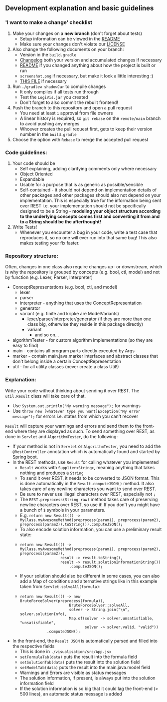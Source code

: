 ## Development explanation and basic guidelines
### 'I want to make a change' checklist
1) Make your changes on a **new branch** (don't forget about tests)
    - Setup information can be viewed in the <a href='https://github.com/danielbinder/LogiVis/blob/main/README.md'>README</a>
    - Make sure your changes don't violate our <a href='https://github.com/danielbinder/LogiVis/blob/main/LICENSE'>LICENSE</a>
2) Also change the following documents on your branch:
    - Version in the `build.gradle`
    - <a href='https://github.com/danielbinder/LogiVis/blob/main/Changelog.md'>Changelog</a> both your version and accumulated changes if necessary
    - <a href='https://github.com/danielbinder/LogiVis/blob/main/README.md'>README</a> if you changed anything about how the project is built or run
    - `screenshot.png` if necessary, but make it look a little interesting :)
    - <a href='https://github.com/danielbinder/LogiVis/blob/main/Development.md'>THIS FILE</a> if necessary
3) Run `./gradlew shadowJar` to compile changes
    - It only compiles if all tests run through
    - Test the `LogiVis.jar` you created
    - Don't forget to also commit the rebuilt frontend!
4) Push the branch to this repository and open a pull request
    - You need at least `1` approval from file owners
    - A linear history is required, so `git rebase` on the `remote/main` branch to avoid pushing any merges
    - Whoever creates the pull request first, gets to keep their version number in the `build.gradle`
5) Choose the option with `Rebase` to merge the accepted pull request
### Code guidelines:
1) Your code should be
    - Self explaining, adding clarifying comments only where necessary
    - Object Oriented
    - Expandable
    - Usable for a purpose that is as generic as possible/sensible
    - Self-contained - it should not depend on implementation details of other packages and other packages should also not depend on your implementation. This is especially true for the information being sent over REST i.e. your implementation should not be specifically designed to be a String - **modeling your object structure according to the underlying concepts comes first and converting it from and to a String should be the afterthought!**
2) Write Tests!
    - Whenever you encounter a bug in your code, write a test case that reproduces it, so no one will ever run into that same bug! This also makes testing your fix faster.
### Repository structure:
Often, changes in one class also require changes up- or downstream,
which is why the repository is grouped by concepts (e.g. bool, ctl, model) and not by function (e.g. Lexer, Parser, Interpreter)

- ConceptRepresentations (e.g. bool, ctl, and model)
  - lexer
  - parser
  - interpreter - anything that uses the ConceptRepresentation
  - generator
  - variant (e.g. finite and kripke are ModelVariants)
    - lexer/parser/interpreter/generator (if they are more than one class big, otherwise they reside in this package directly)
    - variant
      - and so on...
- algorithmTester - for custom algorithm implementations (so they are easy to find)
- main - contains all program parts directly executed by Args
- marker - contain main.java.marker interfaces and abstract classes that don't belong inside a certain ConceptRepresentation
- util - for all utility classes (never create a class Util!)
### Explanation:
Write your code without thinking about sending it over REST.
The `util.Result` class will take care of that.
- Use `System.out.println("My warning message");` for warnings
- Use `throw new [whatever type you want]Exception("My error message");` for errors i.e. states from which you can't recover

`Result` will capture your warnings and errors and send them to the front-end where they are displayed as such.
To send something over REST, as done in `Servlet` and `AlgorithmTester`, do the following:
- If your method is not in `Servlet` or `AlgorithmTester`, you need to add the `@RestController` annotation which is automatically found and started by Spring boot.
- In the REST methods, use `Result` for calling whatever you implemented
  - `Result` works with `Supplier<String>`, meaning anything that takes nothing and produces a `String`
  - To send it over REST, it needs to be converted to JSON format. This is done automatically in the `Result.computeJSON()` method. It also takes care of any newline characters you want to send over REST.
  - Be sure to never use illegal characters over REST, especially not `;`
  - The `REST.preprocess(String raw)` method takes care of preserving newline characters over REST, so use it! If you don't you might have a bunch of `$` symbols in your parameters.
  - E.g. `return new Result(() -> MyClass.myAwesomeMethod(preprocess(param1), preprocess(param2), preprocess(param2)).toString()).computeJSON();`
  - To also encode solution information, you can use a preliminary result state:
  - ```
    return new Result(() -> MyClass.myAwesomeMethod(preprocess(param1), preprocess(param2), preprocess(param2)),
                      result -> result.toString(),
                      result -> result.solutionInformationString())
                          .computeJSON();
    ```
  - If your solution should also be different in some cases, you can also add a Map of conditions and alternative strings like in this example taken from `Servlet.solveAll(formula)`:
  - ```
    return new Result(() -> new BruteForceSolver(preprocess(formula)),
                          BruteForceSolver::solveAll,
                          solver -> String.join("\n", solver.solutionInfo),
                          Map.of(solver -> solver.unsatisfiable, "unsatisfiable",
                                 solver -> solver.valid, "valid"))
                .computeJSON();
    ```
- In the front-end, the `Result JSON` is automatically parsed and filled into the respective fields
  - This is done in `./visualisation/src/App.jsx`
  - `setFormulaTab(data)` puts the result into the formula field
  - `setSolutionTab(data)` puts the result into the solution field
  - `setModelTab(data)` puts the result into the main.java.model field
  - Warnings and Errors are visible as status messages
  - The solution information, if present, is always put into the solution information field
  - If the solution information is so big that it could lag the front-end (> 500 lines), an automatic status message is added